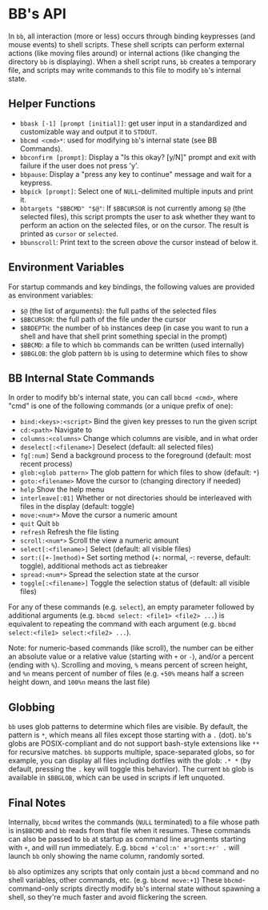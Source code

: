 # BB's API

In `bb`, all interaction (more or less) occurs through binding keypresses
(and mouse events) to shell scripts. These shell scripts can perform external
actions (like moving files around) or internal actions (like changing the
directory `bb` is displaying). When a shell script runs, `bb` creates a
temporary file, and scripts may write commands to this file to modify `bb`'s
internal state.

## Helper Functions

- `bbask [-1] [prompt [initial]]`: get user input in a standardized and
  customizable way and output it to `STDOUT`.
- `bbcmd <cmd>*`: used for modifying `bb`'s internal state (see BB Commands).
- `bbconfirm [prompt]`: Display a "Is this okay? [y/N]" prompt and exit with
  failure if the user does not press 'y'.
- `bbpause`: Display a "press any key to continue" message and wait for a keypress.
- `bbpick [prompt]`: Select one of `NULL`-delimited multiple inputs and print it.
- `bbtargets "$BBCMD" "$@"`: If `$BBCURSOR` is not currently among `$@` (the
  selected files), this script prompts the user to ask whether they want to
  perform an action on the selected files, or on the cursor. The result is
  printed as `cursor` or `selected`.
- `bbunscroll`: Print text to the screen *above* the cursor instead of below it.

## Environment Variables

For startup commands and key bindings, the following values are provided as
environment variables:

- `$@` (the list of arguments): the full paths of the selected files
- `$BBCURSOR`: the full path of the file under the cursor
- `$BBDEPTH`: the number of `bb` instances deep (in case you want to run a
  shell and have that shell print something special in the prompt)
- `$BBCMD`: a file to which `bb` commands can be written (used internally)
- `$BBGLOB`: the glob pattern `bb` is using to determine which files to show

## BB Internal State Commands

In order to modify bb's internal state, you can call `bbcmd <cmd>`, where "cmd"
is one of the following commands (or a unique prefix of one):

- `bind:<keys>:<script>`     Bind the given key presses to run the given script
- `cd:<path>`                Navigate to <path>
- `columns:<columns>`        Change which columns are visible, and in what order
- `deselect[:<filename>]`    Deselect <filename> (default: all selected files)
- `fg[:num]`                 Send a background process to the foreground (default: most recent process)
- `glob:<glob pattern>`      The glob pattern for which files to show (default: `*`)
- `goto:<filename>`          Move the cursor to <filename> (changing directory if needed)
- `help`                     Show the help menu
- `interleave[:01]`          Whether or not directories should be interleaved with files in the display (default: toggle)
- `move:<num*>`              Move the cursor a numeric amount
- `quit`                     Quit `bb`
- `refresh`                  Refresh the file listing
- `scroll:<num*>`            Scroll the view a numeric amount
- `select[:<filename>]`      Select <filename> (default: all visible files)
- `sort:([+-]method)+`       Set sorting method (+: normal, -: reverse, default: toggle), additional methods act as tiebreaker
- `spread:<num*>`            Spread the selection state at the cursor
- `toggle[:<filename>]`      Toggle the selection status of <filename> (default: all visible files)

For any of these commands (e.g. `select`), an empty parameter followed by
additional arguments (e.g. `bbcmd select: <file1> <file2> ...`) is equivalent to
repeating the command with each argument (e.g. `bbcmd select:<file1>
select:<file2> ...`).

Note: for numeric-based commands (like scroll), the number can be either an
absolute value or a relative value (starting with `+` or `-`), and/or a percent
(ending with `%`). Scrolling and moving, `%` means percent of screen height,
and `%n` means percent of number of files (e.g. `+50%` means half a screen
height down, and `100%n` means the last file)

## Globbing

`bb` uses glob patterns to determine which files are visible. By default, the
pattern is `*`, which means all files except those starting with a `.` (dot).
`bb`'s globs are POSIX-compliant and do not support bash-style extensions like
`**` for recursive matches. `bb` supports multiple, space-separated globs, so
for example, you can display all files including dotfiles with the glob: `.* *`
(by default, pressing the `.` key will toggle this behavior). The current `bb`
glob is available in `$BBGLOB`, which can be used in scripts if left unquoted.

## Final Notes

Internally, `bbcmd` writes the commands (`NULL` terminated) to a file whose path is
in`$BBCMD` and `bb` reads from that file when it resumes. These commands can also
be passed to `bb` at startup as command line arugments starting with `+`, and
will run immediately.  E.g. `bbcmd +'col:n' +'sort:+r' .` will launch `bb` only
showing the name column, randomly sorted.

`bb` also optimizes any scripts that only contain just a `bbcmd` command and no
shell variables, other commands, etc. (e.g. `bbcmd move:+1`) These
`bbcmd`-command-only scripts directly modify `bb`'s internal state without
spawning a shell, so they're much faster and avoid flickering the screen.
